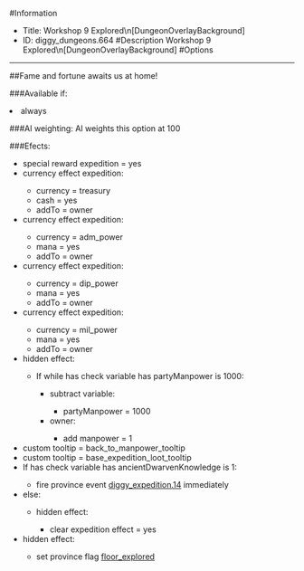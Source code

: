 #Information
 - Title: Workshop 9 Explored\n[DungeonOverlayBackground]
 - ID: diggy_dungeons.664
#Description
Workshop 9 Explored\n[DungeonOverlayBackground]
#Options

___
##Fame and fortune awaits us at home!

###Available if:
<li>always</li>

###AI weighting:
AI weights this option at 100


###Efects:<ul><li>special reward expedition = yes</li><li>currency effect expedition:</li><ul><li>currency = treasury</li><li>cash = yes</li><li>addTo = owner</li></ul><li>currency effect expedition:</li><ul><li>currency = adm_power</li><li>mana = yes</li><li>addTo = owner</li></ul><li>currency effect expedition:</li><ul><li>currency = dip_power</li><li>mana = yes</li><li>addTo = owner</li></ul><li>currency effect expedition:</li><ul><li>currency = mil_power</li><li>mana = yes</li><li>addTo = owner</li></ul><li>hidden effect:</li><ul><li>If while has check variable has partyManpower is 1000:</li><ul><li>subtract variable:</li><ul><li>partyManpower = 1000</li></ul><li>owner:</li><ul><li>add manpower = 1</li></ul></ul></ul><li>custom tooltip = back_to_manpower_tooltip</li><li>custom tooltip = base_expedition_loot_tooltip</li><li>If has check variable has ancientDwarvenKnowledge is 1:</li><ul><li>fire province event [diggy_expedition.14](diggy_expedition.14_slug) immediately </li></ul><li>else:</li><ul><li>hidden effect:</li><ul><li>clear expedition effect = yes</li></ul></ul><li>hidden effect:</li><ul><li>set province flag [floor_explored](../flags/floor_explored.md)</li></ul></ul>
